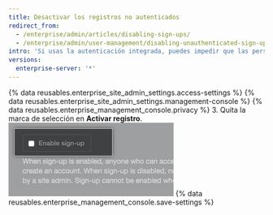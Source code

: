 ```yaml
---
title: Desactivar los registros no autenticados
redirect_from:
  - /enterprise/admin/articles/disabling-sign-ups/
  - /enterprise/admin/user-management/disabling-unauthenticated-sign-ups
intro: 'Si usas la autenticación integrada, puedes impedir que las personas no autenticadas puedan crear una cuenta.'
versions:
  enterprise-server: '*'
---
```


{% data reusables.enterprise_site_admin_settings.access-settings %}
{% data reusables.enterprise_site_admin_settings.management-console %}
{% data reusables.enterprise_management_console.privacy %}
3. Quita la marca de selección en **Activar registro**. ![Habilitar casilla de registro](/assets/images/enterprise/management-console/enable-sign-up.png)
{% data reusables.enterprise_management_console.save-settings %}

